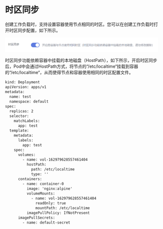 # 时区同步<a name="cce_01_0354"></a>

创建工作负载时，支持设置容器使用节点相同的时区。您可以在创建工作负载时打开时区同步配置，如下所示。

![](figures/zh-cn_image_0000001149335038.png)

时区同步功能依赖容器中挂载的本地磁盘（HostPath），如下所示，开启时区同步后，Pod中会通过HostPath方式，将节点的“/etc/localtime“挂载到容器的“/etc/localtime“，从而使得节点和容器使用相同的时区配置文件。

```
kind: Deployment
apiVersion: apps/v1
metadata:
  name: test
  namespace: default
spec:
  replicas: 2
  selector:
    matchLabels:
      app: test
  template:
    metadata:
      labels:
        app: test
    spec:
      volumes:
        - name: vol-162979628557461404
          hostPath:
            path: /etc/localtime
            type: ''
      containers:
        - name: container-0
          image: 'nginx:alpine'
          volumeMounts:
            - name: vol-162979628557461404
              readOnly: true
              mountPath: /etc/localtime
          imagePullPolicy: IfNotPresent
      imagePullSecrets:
        - name: default-secret
```

